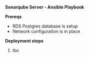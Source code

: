**Sonarqube Server - Ansible Playbook**

**Prereqs**
*  RDS Postgres database is setup
*  Network configuration is in place

**Deployment steps**
1. tbc
